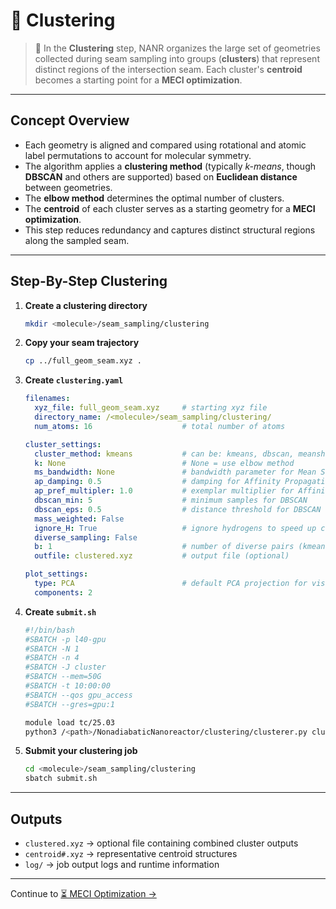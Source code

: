 # 🌌 Clustering

> 📖 In the **Clustering** step, NANR organizes the large set of geometries collected during seam sampling into groups (**clusters**) that represent distinct regions of the intersection seam. Each cluster's **centroid** becomes a starting point for a **MECI optimization**.

---

## Concept Overview

- Each geometry is aligned and compared using rotational and atomic label permutations to account for molecular symmetry.
- The algorithm applies a **clustering method** (typically *k-means*, though **DBSCAN** and others are supported) based on **Euclidean distance** between geometries.
- The **elbow method** determines the optimal number of clusters.
- The **centroid** of each cluster serves as a starting geometry for a **MECI optimization**.
- This step reduces redundancy and captures distinct structural regions along the sampled seam.

---

## Step-By-Step Clustering

1. **Create a clustering directory**
   ```bash
   mkdir <molecule>/seam_sampling/clustering
   ```

2. **Copy your seam trajectory**
   ```bash
   cp ../full_geom_seam.xyz .
   ```

3. **Create `clustering.yaml`**
   ```yaml
   filenames:
     xyz_file: full_geom_seam.xyz     # starting xyz file
     directory_name: /<molecule>/seam_sampling/clustering/
     num_atoms: 16                    # total number of atoms

   cluster_settings:
     cluster_method: kmeans           # can be: kmeans, dbscan, meanshift, affinity_propagation
     k: None                          # None = use elbow method
     ms_bandwidth: None               # bandwidth parameter for Mean Shift
     ap_damping: 0.5                  # damping for Affinity Propagation
     ap_pref_multipler: 1.0           # exemplar multiplier for Affinity Propagation
     dbscan_min: 5                    # minimum samples for DBSCAN
     dbscan_eps: 0.5                  # distance threshold for DBSCAN
     mass_weighted: False
     ignore_H: True                   # ignore hydrogens to speed up clustering
     diverse_sampling: False
     b: 1                             # number of diverse pairs (kmeans/meanshift only)
     outfile: clustered.xyz           # output file (optional)

   plot_settings:
     type: PCA                        # default PCA projection for visualization
     components: 2
   ```

4. **Create `submit.sh`**
   ```bash
   #!/bin/bash
   #SBATCH -p l40-gpu
   #SBATCH -N 1
   #SBATCH -n 4
   #SBATCH -J cluster
   #SBATCH --mem=50G
   #SBATCH -t 10:00:00
   #SBATCH --qos gpu_access
   #SBATCH --gres=gpu:1

   module load tc/25.03
   python3 /<path>/NonadiabaticNanoreactor/clustering/clusterer.py clustering.yaml
   ```

5. **Submit your clustering job**
   ```bash
   cd <molecule>/seam_sampling/clustering
   sbatch submit.sh
   ```

---

## Outputs

- `clustered.xyz` → optional file containing combined cluster outputs  
- `centroid#.xyz` → representative centroid structures  
- `log/` → job output logs and runtime information  

---

Continue to [⏳ MECI Optimization →](3_meci_optimization.md)

